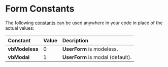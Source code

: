 
# Form Constants

The following [constants](b8bdf64f-5920-1ae9-16d0-b26d09524a30.md) can be used anywhere in your code in place of the actual values:



|**Constant**|**Value**|**Decription**|
|:-----|:-----|:-----|
| **vbModeless**|0| **UserForm** is modeless.|
| **vbModal**|1| **UserForm** is modal (default).|

